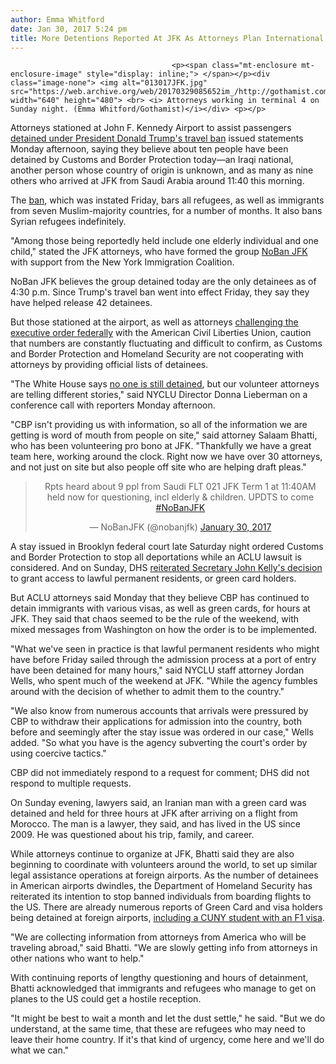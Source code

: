 ```yaml
---
author: Emma Whitford
date: Jan 30, 2017 5:24 pm
title: More Detentions Reported At JFK As Attorneys Plan International Airport Coordination
---
```


	
										<p><span class="mt-enclosure mt-enclosure-image" style="display: inline;"> </span></p><div class="image-none"> <img alt="013017JFK.jpg" src="https://web.archive.org/web/20170329085652im_/http://gothamist.com/attachments/nyc_rpopesussman/013017JFK.jpg" width="640" height="480"> <br> <i> Attorneys working in terminal 4 on Sunday night. (Emma Whitford/Gothamist)</i></div> <p></p>

<p>Attorneys stationed at John F. Kennedy Airport to assist passengers <a href="https://web.archive.org/web/20170329085652/http://gothamist.com/2017/01/30/lawyers_immigration_jfk.php#photo-1">detained under President Donald Trump&apos;s travel ban</a> issued statements Monday afternoon, saying they believe about ten people have been detained by Customs and Border Protection today&#x2014;an Iraqi national, another person whose country of origin is unknown, and as many as nine others who arrived at JFK from Saudi Arabia around 11:40 this morning. </p>

<p>The <a href="https://web.archive.org/web/20170329085652/http://gothamist.com/2017/01/29/rally_against_trumps.php">ban</a>, which was instated Friday, bars all refugees, as well as immigrants from seven Muslim-majority countries, for a number of months. It also bans Syrian refugees indefinitely. </p>

<p>&quot;Among those being reportedly held include one elderly individual and one child,&quot; stated the JFK attorneys, who have formed the group <a href="https://web.archive.org/web/20170329085652/https://nobanusa.com/">NoBan JFK</a> with support from the New York Immigration Coalition. </p>

<p>NoBan JFK believes the group detained today are the only detainees as of 4:30 p.m. Since Trump&apos;s travel ban went into effect Friday, they say they have helped release 42 detainees. </p>

<p>But those stationed at the airport, as well as attorneys <a href="https://web.archive.org/web/20170329085652/http://gothamist.com/2017/01/28/right_now_hundreds_rallying_against.php">challenging the executive order federally</a> with the American Civil Liberties Union, caution that numbers are constantly fluctuating and difficult to confirm, as Customs and Border Protection and Homeland Security are not cooperating with attorneys by providing official lists of detainees. </p>

<p>&quot;The White House says <a href="https://web.archive.org/web/20170329085652/http://nypost.com/2017/01/30/all-travelers-detained-under-trump-ban-have-been-released/">no one is still detained</a>, but our volunteer attorneys are telling different stories,&quot; said NYCLU Director Donna Lieberman on a conference call with reporters Monday afternoon.</p>

<p>&quot;CBP isn&apos;t providing us with information, so all of the information we are getting is word of mouth from people on site,&quot; said attorney Salaam Bhatti, who has been volunteering pro bono at JFK. &quot;Thankfully we have a great team here, working around the clock. Right now we have over 30 attorneys, and not just on site but also people off site who are helping draft pleas.&quot; </p>

<center><blockquote class="twitter-tweet" data-lang="en"><p lang="en" dir="ltr">Rpts heard about 9 ppl from Saudi FLT 021 JFK Term 1 at 11:40AM held now for questioning, incl elderly &amp; children. UPDTS to come <a href="https://web.archive.org/web/20170329085652/https://twitter.com/hashtag/NoBanJFK?src=hash">#NoBanJFK</a></p>&#x2014; NoBanJFK (@nobanjfk) <a href="https://web.archive.org/web/20170329085652/https://twitter.com/nobanjfk/status/826185811515277312">January 30, 2017</a></blockquote>
<script async src="//web.archive.org/web/20170329085652js_/http://platform.twitter.com/widgets.js" charset="utf-8"></script></center>

<p>A stay issued in Brooklyn federal court late Saturday night ordered Customs and Border Protection to stop all deportations while an ACLU lawsuit is considered. And on Sunday, DHS <a href="https://web.archive.org/web/20170329085652/http://gothamist.com/2017/01/29/trump_administration_walks_back_imm.php">reiterated Secretary John Kelly&apos;s decision</a> to grant access to lawful permanent residents, or green card holders.</p>

<p>But ACLU attorneys said Monday that they believe CBP has continued to detain immigrants with various visas, as well as green cards, for hours at JFK. They said that chaos seemed to be the rule of the weekend, with mixed messages from Washington on how the order is to be implemented. </p>

<p>&quot;What we&apos;ve seen in practice is that lawful permanent residents who might have before Friday sailed through the admission process at a port of entry have been detained for many hours,&quot; said NYCLU staff attorney Jordan Wells, who spent much of the weekend at JFK. &quot;While the agency fumbles around with the decision of whether to admit them to the country.&quot; </p>

<p>&quot;We also know from numerous accounts that arrivals were pressured by CBP to withdraw their applications for admission into the country, both before and seemingly after the stay issue was ordered in our case,&quot; Wells added. &quot;So what you have is the agency subverting the court&apos;s order by using coercive tactics.&quot; </p>

<p>CBP did not immediately respond to a request for comment; DHS did not respond to multiple requests. </p>

<p>On Sunday evening, lawyers said, an Iranian man with a green card was detained and held for three hours at JFK after arriving on a flight from Morocco. The man is a lawyer, they said, and has lived in the US since 2009. He was questioned about his trip, family, and career. </p>

<p>While attorneys continue to organize at JFK, Bhatti said they are also beginning to coordinate with volunteers around the world, to set up similar legal assistance operations at foreign airports. As the number of detainees in American airports dwindles, the Department of Homeland Security has reiterated its intention to stop banned individuals from boarding flights to the US. There are already numerous reports of Green Card and visa holders being detained at foreign airports, <a href="https://web.archive.org/web/20170329085652/http://gothamist.com/2017/01/30/rally_held_for_cuny_student_in_iran.php">including a CUNY student with an F1 visa</a>. </p>

<p>&quot;We are collecting information from attorneys from America who will be traveling abroad,&quot; said Bhatti. &quot;We are slowly getting info from attorneys in other nations who want to help.&quot; </p>

<p>With continuing reports of lengthy questioning and hours of detainment, Bhatti acknowledged that immigrants and refugees who manage to get on planes to the US could get a hostile reception. </p>

<p>&quot;It might be best to wait a month and let the dust settle,&quot; he said. &quot;But we do understand, at the same time, that these are refugees who may need to leave their home country. If it&apos;s that kind of urgency, come here and we&apos;ll do what we can.&quot; </p>					
										
									
				